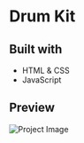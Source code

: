 # Drum Kit

## Built with

- HTML & CSS
- JavaScript

## Preview

![Project Image](https://github.com/Chris-Z-85/Drum-Kit/blob/main/drum_kit.gif)
